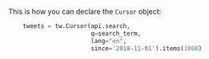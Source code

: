 This is how you can declare the `Cursor` object:

```python
    tweets = tw.Cursor(api.search,
                       q=search_term,
                       lang="en",
                       since='2018-11-01').items(1000)
```

#### 
